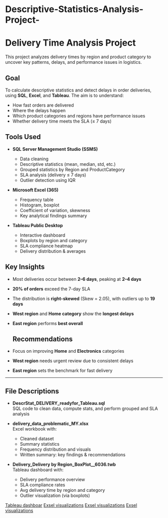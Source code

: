 # Descriptive-Statistics-Analysis-Project-
#  Delivery Time Analysis Project

This project analyzes delivery times by region and product category to uncover key patterns, delays, and performance issues in logistics.

##  Goal

To calculate descriptive statistics and detect delays in order deliveries, using **SQL**, **Excel**, and **Tableau**. The aim is to understand:

- How fast orders are delivered
- Where the delays happen
- Which product categories and regions have performance issues
- Whether delivery time meets the SLA (≤ 7 days)

##  Tools Used

- **SQL Server Management Studio (SSMS)**  
  - Data cleaning  
  - Descriptive statistics (mean, median, std, etc.)  
  - Grouped statistics by Region and ProductCategory  
  - SLA analysis (delivery ≤ 7 days)  
  - Outlier detection using IQR

- **Microsoft Excel (365)**  
  - Frequency table  
  - Histogram, boxplot  
  - Coefficient of variation, skewness  
  - Key analytical findings summary

- **Tableau Public Desktop**  
  - Interactive dashboard  
  - Boxplots by region and category  
  - SLA compliance heatmap  
  - Delivery distribution & averages

##  Key Insights

- Most deliveries occur between **2–6 days**, peaking at **2–4 days**
- **20% of orders** exceed the 7-day SLA
- The distribution is **right-skewed** (Skew = 2.05), with outliers up to **19 days**
- **West region** and **Home category** show the **longest delays**
- **East region** performs **best overall**

  ##  Recommendations

- Focus on improving **Home** and **Electronics** categories
- **West region** needs urgent review due to consistent delays
- **East region** sets the benchmark for fast delivery

---

##  File Descriptions

- **DescrStat_DELIVERY_readyfor_Tableau.sql**  
  SQL code to clean data, compute stats, and perform grouped and SLA analysis

- **delivery_data_problematic_MY.xlsx**  
  Excel workbook with:
  - Cleaned dataset
  - Summary statistics
  - Frequency distribution and visuals
  - Written summary: key findings & recommendations

- **Delivery_Delivery by Region_BoxPlot__6036.twb**  
  Tableau dashboard with:
  - Delivery performance overview
  - SLA compliance rates
  - Avg delivery time by region and category
  - Outlier visualization (via boxplots)

[Tableau dashboar](DeliveryTimeDistribution.png)
[Exsel visualizations](EXCEL1.png)
[Exsel visualizations](EXCEL2.png)
[Exsel visualizations](Excel3.png)
